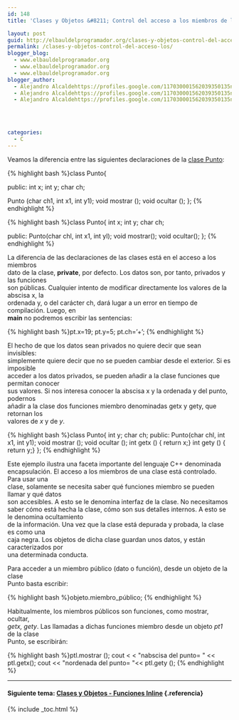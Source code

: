 ```yaml
---
id: 148
title: 'Clases y Objetos &#8211; Control del acceso a los miembros de la clase'

layout: post
guid: http://elbauldelprogramador.org/clases-y-objetos-control-del-acceso-a-los-miembros-de-la-clase/
permalink: /clases-y-objetos-control-del-acceso-los/
blogger_blog:
  - www.elbauldelprogramador.org
  - www.elbauldelprogramador.org
  - www.elbauldelprogramador.org
blogger_author:
  - Alejandro Alcaldehttps://profiles.google.com/117030001562039350135noreply@blogger.com
  - Alejandro Alcaldehttps://profiles.google.com/117030001562039350135noreply@blogger.com
  - Alejandro Alcaldehttps://profiles.google.com/117030001562039350135noreply@blogger.com

  
  
  
categories:
  - C
---
```

<div class="iconcpp">
</div>

Veamos la diferencia entre las siguientes declaraciones de la [clase Punto][1]:  
  
<!--ad-->

  


{% highlight bash %}class Punto{
 
public:
  int x;
  int y;
  char ch;

  Punto (char ch1, int x1, int y1);
  void mostrar ();
  void ocultar ();
};
{% endhighlight %}

{% highlight bash %}class Punto{
  int x;
  int y;
  char ch;

public:
  Punto(char chl, int x1, int yl);
  void mostrar();
  void ocultar();
};
{% endhighlight %}



La diferencia de las declaraciones de las clases está en el acceso a los miembros  
dato de la clase, **private**, por defecto. Los datos son, por tanto, privados y las funciones  
son públicas. Cualquier intento de modificar directamente los valores de la abscisa x, la  
ordenada y, o del carácter ch, dará lugar a un error en tiempo de compilación. Luego, en  
**main** no podremos escribir las sentencias:



{% highlight bash %}pt.x=19;
pt.y=5;
pt.ch=’+’;
{% endhighlight %}

El hecho de que los datos sean privados no quiere decir que sean invisibles:  
simplemente quiere decir que no se pueden cambiar desde el exterior. Si es imposible  
acceder a los datos privados, se pueden añadir a la clase funciones que permitan conocer  
sus valores. Si nos interesa conocer la abscisa x y la ordenada y del punto, podernos  
añadir a la clase dos funciones miembro denominadas getx y gety, que retornan los  
valores de *x* y de *y*.



{% highlight bash %}class Punto{
  int y;
  char ch;
public:
  Punto(char chl, int x1, int y1);
  void mostrar ();
  void ocultar ();
  int getx () { return x;}
  int gety () { return y;}
};
{% endhighlight %}



Este ejemplo ilustra una faceta importante del lenguaje C++ denominada  
encapsulación. El acceso a los miembros de una clase está controlado. Para usar una  
clase, solamente se necesita saber qué funciones miembro se pueden llamar y qué datos  
son accesibles. A esto se le denomina interfaz de la clase. No necesitamos saber cómo está hecha la clase, cómo son sus detalles internos. A esto se le denomina ocultamiento  
de la información. Una vez que la clase está depurada y probada, la clase es como una  
caja negra. Los objetos de dicha clase guardan unos datos, y están caracterizados por  
una determinada conducta.

Para acceder a un miembro público (dato o función), desde un objeto de la clase  
Punto basta escribir:



{% highlight bash %}objeto.miembro_público;
{% endhighlight %}

Habitualmente, los miembros públicos son funciones, como mostrar, ocultar,  
*getx, gety*. Las llamadas a dichas funciones miembro desde un objeto *pt1* de la clase  
Punto, se escribirán:



{% highlight bash %}ptl.mostrar ();
cout < < "nabscisa del punto= " << ptl.getx();
cout << "nordenada del punto= "<< ptl.gety ();
{% endhighlight %}

* * *

#### Siguiente tema: [Clases y Objetos - Funciones Inline][2] {.referencia}



 [1]: https://elbauldelprogramador.com/clases-y-objetos-definir-una-clase/
 [2]: https://elbauldelprogramador.com/clases-y-objetos-funciones-inline/

{% include _toc.html %}
